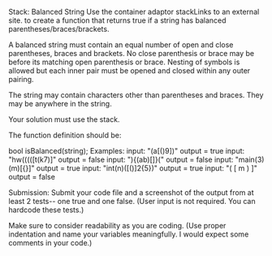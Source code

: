 Stack: Balanced String
Use the container adaptor stackLinks to an external site. to create a function that returns true if a string has balanced parentheses/braces/brackets.

A balanced string must contain an equal number of open and close parentheses, braces and brackets. No close parenthesis or brace may be before its matching open parenthesis or brace. Nesting of symbols is allowed but each inner pair must be opened and closed within any outer pairing.

The string may contain characters other than parentheses and braces. They may be anywhere in the string.

Your solution must use the stack.

The function definition should be:

bool isBalanced(string);
Examples:
input: "(a[()9])"  output = true
input: "hw(((([t(k7)]"  output = false
input: "){(ab)[]}("  output = false
input: "main(3)(m)[{}]" output = true
input: "int(n)([()]2{5})" output = true
input: "( [ m ) ]"  output = false

 

Submission:
Submit your code file and a screenshot of the output from at least 2 tests-- one true and one false. (User input is not required. You can hardcode these tests.)

Make sure to consider readability as you are coding. (Use proper indentation and name your variables meaningfully. I would expect some comments in your code.)
